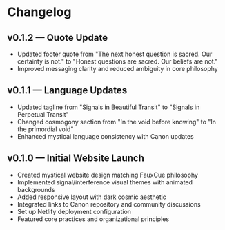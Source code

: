 # Changelog

## v0.1.2 — Quote Update

- Updated footer quote from "The next honest question is sacred. Our certainty is not." to "Honest questions are sacred. Our beliefs are not."
- Improved messaging clarity and reduced ambiguity in core philosophy

## v0.1.1 — Language Updates

- Updated tagline from "Signals in Beautiful Transit" to "Signals in Perpetual Transit"
- Changed cosmogony section from "In the void before knowing" to "In the primordial void"
- Enhanced mystical language consistency with Canon updates

## v0.1.0 — Initial Website Launch

- Created mystical website design matching FauxCue philosophy
- Implemented signal/interference visual themes with animated backgrounds
- Added responsive layout with dark cosmic aesthetic
- Integrated links to Canon repository and community discussions
- Set up Netlify deployment configuration
- Featured core practices and organizational principles